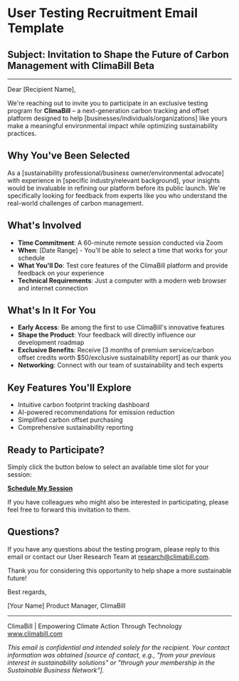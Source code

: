 # User Testing Recruitment Email Template

## Subject: Invitation to Shape the Future of Carbon Management with ClimaBill Beta

---

Dear [Recipient Name],

We're reaching out to invite you to participate in an exclusive testing program for **ClimaBill** – a next-generation carbon tracking and offset platform designed to help [businesses/individuals/organizations] like yours make a meaningful environmental impact while optimizing sustainability practices.

## Why You've Been Selected

As a [sustainability professional/business owner/environmental advocate] with experience in [specific industry/relevant background], your insights would be invaluable in refining our platform before its public launch. We're specifically looking for feedback from experts like you who understand the real-world challenges of carbon management.

## What's Involved

- **Time Commitment**: A 60-minute remote session conducted via Zoom
- **When**: [Date Range] - You'll be able to select a time that works for your schedule
- **What You'll Do**: Test core features of the ClimaBill platform and provide feedback on your experience
- **Technical Requirements**: Just a computer with a modern web browser and internet connection

## What's In It For You

- **Early Access**: Be among the first to use ClimaBill's innovative features
- **Shape the Product**: Your feedback will directly influence our development roadmap
- **Exclusive Benefits**: Receive [3 months of premium service/carbon offset credits worth $50/exclusive sustainability report] as our thank you
- **Networking**: Connect with our team of sustainability and tech experts

## Key Features You'll Explore

- Intuitive carbon footprint tracking dashboard
- AI-powered recommendations for emission reduction
- Simplified carbon offset purchasing
- Comprehensive sustainability reporting

## Ready to Participate?

Simply click the button below to select an available time slot for your session:

[**Schedule My Session**](https://calendly.com/climabill-testing)

If you have colleagues who might also be interested in participating, please feel free to forward this invitation to them.

## Questions?

If you have any questions about the testing program, please reply to this email or contact our User Research Team at research@climabill.com.

Thank you for considering this opportunity to help shape a more sustainable future!

Best regards,

[Your Name]
Product Manager, ClimaBill

---

ClimaBill | Empowering Climate Action Through Technology
www.climabill.com

*This email is confidential and intended solely for the recipient. Your contact information was obtained [source of contact, e.g., "from your previous interest in sustainability solutions" or "through your membership in the Sustainable Business Network"].*
